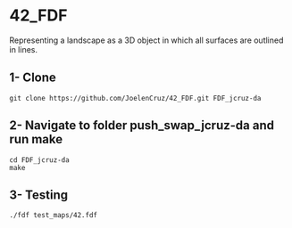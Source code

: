 # 42_FDF
Representing a landscape as a 3D object in which all surfaces are outlined in lines.

## 1- Clone
	
	git clone https://github.com/JoelenCruz/42_FDF.git FDF_jcruz-da
  
## 2- Navigate to folder push_swap_jcruz-da and run make
    
    cd FDF_jcruz-da
   	make
  
## 3- Testing
    
    ./fdf test_maps/42.fdf

